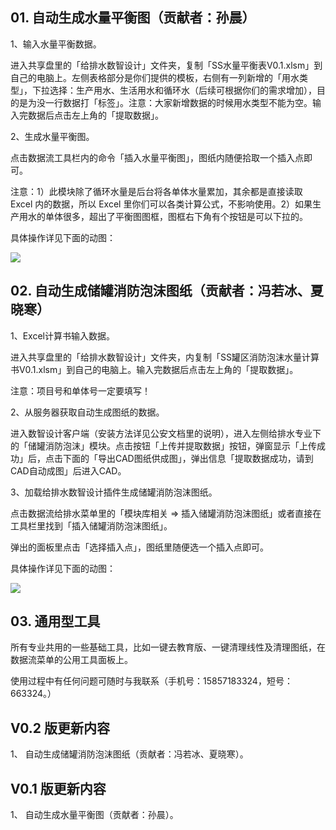 ## 01. 自动生成水量平衡图（贡献者：孙晨）

1、输入水量平衡数据。

进入共享盘里的「给排水数智设计」文件夹，复制「SS水量平衡表V0.1.xlsm」到自己的电脑上。左侧表格部分是你们提供的模板，右侧有一列新增的「用水类型」，下拉选择：生产用水、生活用水和循环水（后续可根据你们的需求增加），目的是为没一行数据打「标签」。注意：大家新增数据的时候用水类型不能为空。输入完数据后点击左上角的「提取数据」。

2、生成水量平衡图。

点击数据流工具栏内的命令「插入水量平衡图」，图纸内随便拾取一个插入点即可。

注意：1）此模块除了循环水量是后台将各单体水量累加，其余都是直接读取 Excel 内的数据，所以 Excel 里你们可以各类计算公式，不影响使用。2）如果生产用水的单体很多，超出了平衡图图框，图框右下角有个按钮是可以下拉的。

具体操作详见下面的动图：

![](http://192.168.1.38:8081/Images/SSV0.1-01.gif)

## 02. 自动生成储罐消防泡沫图纸（贡献者：冯若冰、夏晓寒）

1、Excel计算书输入数据。

进入共享盘里的「给排水数智设计」文件夹，内复制「SS罐区消防泡沫水量计算书V0.1.xlsm」到自己的电脑上。输入完数据后点击左上角的「提取数据」。

注意：项目号和单体号一定要填写！

2、从服务器获取自动生成图纸的数据。

进入数智设计客户端（安装方法详见公安文档里的说明），进入左侧给排水专业下的「储罐消防泡沫」模块。点击按钮「上传并提取数据」按钮，弹窗显示「上传成功」后，点击下面的「导出CAD图纸供成图」，弹出信息「提取数据成功，请到CAD自动成图」后进入CAD。

3、加载给排水数智设计插件生成储罐消防泡沫图纸。

点击数据流给排水菜单里的「模块库相关 => 插入储罐消防泡沫图纸」或者直接在工具栏里找到「插入储罐消防泡沫图纸」。

弹出的面板里点击「选择插入点」，图纸里随便选一个插入点即可。

具体操作详见下面的动图：

![](http://192.168.1.38:8081/Images/SSV0.2-01.gif)

## 03. 通用型工具

所有专业共用的一些基础工具，比如一键去教育版、一键清理线性及清理图纸，在数据流菜单的公用工具面板上。

使用过程中有任何问题可随时与我联系（手机号：15857183324，短号：663324。）



## V0.2 版更新内容

1、 自动生成储罐消防泡沫图纸（贡献者：冯若冰、夏晓寒）。

## V0.1 版更新内容

1、 自动生成水量平衡图（贡献者：孙晨）。
